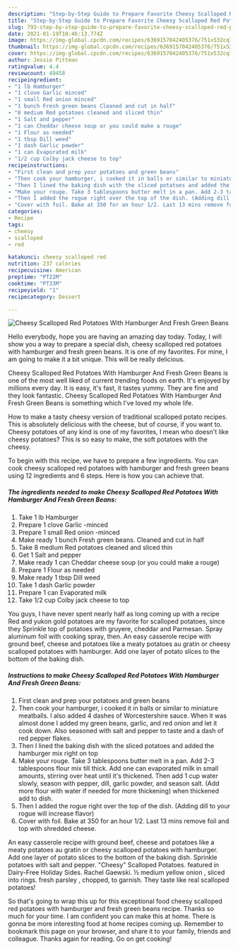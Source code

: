 ```yaml
---
description: "Step-by-Step Guide to Prepare Favorite Cheesy Scalloped Red Potatoes With Hamburger And Fresh Green Beans"
title: "Step-by-Step Guide to Prepare Favorite Cheesy Scalloped Red Potatoes With Hamburger And Fresh Green Beans"
slug: 793-step-by-step-guide-to-prepare-favorite-cheesy-scalloped-red-potatoes-with-hamburger-and-fresh-green-beans
date: 2021-01-19T10:46:13.774Z
image: https://img-global.cpcdn.com/recipes/6369157042405376/751x532cq70/cheesy-scalloped-red-potatoes-with-hamburger-and-fresh-green-beans-recipe-main-photo.jpg
thumbnail: https://img-global.cpcdn.com/recipes/6369157042405376/751x532cq70/cheesy-scalloped-red-potatoes-with-hamburger-and-fresh-green-beans-recipe-main-photo.jpg
cover: https://img-global.cpcdn.com/recipes/6369157042405376/751x532cq70/cheesy-scalloped-red-potatoes-with-hamburger-and-fresh-green-beans-recipe-main-photo.jpg
author: Jessie Pittman
ratingvalue: 4.4
reviewcount: 49458
recipeingredient:
- "1 lb Hamburger"
- "1 clove Garlic minced"
- "1 small Red onion minced"
- "1 bunch Fresh green beans Cleaned and cut in half"
- "8 medium Red potatoes cleaned and sliced thin"
- "1 Salt and pepper"
- "1 can Cheddar cheese soup or you could make a rouge"
- "1 Flour as needed"
- "1 tbsp Dill weed"
- "1 dash Garlic powder"
- "1 can Evaporated milk"
- "1/2 cup Colby jack cheese to top"
recipeinstructions:
- "First clean and prep your potatoes and green beans"
- "Then cook your hamburger, i cooked it in balls or similar to miniature meatballs. I also added 4 dashes of Worcestershire sauce. When it was almost done I added my green beans, garlic, and red onion and let it cook down. Also seasoned with salt and pepper to taste and a dash of red pepper flakes."
- "Then I lined the baking dish with the sliced potatoes and added the hamburger mix right on top"
- "Make your rouge. Take 3 tablespoons butter melt in a pan. Add 2-3 tablespoons flour mix till thick. Add one can evaporated milk in small amounts, stirring over heat until it&#39;s thickened. Then add 1 cup water slowly, season with pepper, dill, garlic powder, and season salt. (Add more flour with water if needed for more thickening) when thickened add to dish."
- "Then I added the rogue right over the top of the dish. (Adding dill to your rogue will increase flavor)"
- "Cover with foil. Bake at 350 for an hour 1/2. Last 13 mins remove foil and top with shredded cheese."
categories:
- Recipe
tags:
- cheesy
- scalloped
- red

katakunci: cheesy scalloped red 
nutrition: 237 calories
recipecuisine: American
preptime: "PT22M"
cooktime: "PT33M"
recipeyield: "1"
recipecategory: Dessert

---
```



![Cheesy Scalloped Red Potatoes With Hamburger And Fresh Green Beans](https://img-global.cpcdn.com/recipes/6369157042405376/751x532cq70/cheesy-scalloped-red-potatoes-with-hamburger-and-fresh-green-beans-recipe-main-photo.jpg)

Hello everybody, hope you are having an amazing day today. Today, I will show you a way to prepare a special dish, cheesy scalloped red potatoes with hamburger and fresh green beans. It is one of my favorites. For mine, I am going to make it a bit unique. This will be really delicious.

Cheesy Scalloped Red Potatoes With Hamburger And Fresh Green Beans is one of the most well liked of current trending foods on earth. It's enjoyed by millions every day. It is easy, it's fast, it tastes yummy. They are fine and they look fantastic. Cheesy Scalloped Red Potatoes With Hamburger And Fresh Green Beans is something which I've loved my whole life.

How to make a tasty cheesy version of traditional scalloped potato recipes. This is absolutely delicious with the cheese, but of course, if you want to. Cheesy potatoes of any kind is one of my favorites, I mean who doesn&#39;t like cheesy potatoes? This is so easy to make, the soft potatoes with the cheesy.


To begin with this recipe, we have to prepare a few ingredients. You can cook cheesy scalloped red potatoes with hamburger and fresh green beans using 12 ingredients and 6 steps. Here is how you can achieve that.

<!--inarticleads1-->

##### The ingredients needed to make Cheesy Scalloped Red Potatoes With Hamburger And Fresh Green Beans:

1. Take 1 lb Hamburger
1. Prepare 1 clove Garlic -minced
1. Prepare 1 small Red onion -minced
1. Make ready 1 bunch Fresh green beans. Cleaned and cut in half
1. Take 8 medium Red potatoes cleaned and sliced thin
1. Get 1 Salt and pepper
1. Make ready 1 can Cheddar cheese soup (or you could make a rouge)
1. Prepare 1 Flour as needed
1. Make ready 1 tbsp Dill weed
1. Take 1 dash Garlic powder
1. Prepare 1 can Evaporated milk
1. Take 1/2 cup Colby jack cheese to top


You guys, I have never spent nearly half as long coming up with a recipe Red and yukon gold potatoes are my favorite for scalloped potatoes, since they Sprinkle top of potatoes with gruyere, cheddar and Parmesan. Spray aluminum foil with cooking spray, then. An easy casserole recipe with ground beef, cheese and potatoes like a meaty potatoes au gratin or cheesy scalloped potatoes with hamburger. Add one layer of potato slices to the bottom of the baking dish. 

<!--inarticleads2-->

##### Instructions to make Cheesy Scalloped Red Potatoes With Hamburger And Fresh Green Beans:

1. First clean and prep your potatoes and green beans
1. Then cook your hamburger, i cooked it in balls or similar to miniature meatballs. I also added 4 dashes of Worcestershire sauce. When it was almost done I added my green beans, garlic, and red onion and let it cook down. Also seasoned with salt and pepper to taste and a dash of red pepper flakes.
1. Then I lined the baking dish with the sliced potatoes and added the hamburger mix right on top
1. Make your rouge. Take 3 tablespoons butter melt in a pan. Add 2-3 tablespoons flour mix till thick. Add one can evaporated milk in small amounts, stirring over heat until it&#39;s thickened. Then add 1 cup water slowly, season with pepper, dill, garlic powder, and season salt. (Add more flour with water if needed for more thickening) when thickened add to dish.
1. Then I added the rogue right over the top of the dish. (Adding dill to your rogue will increase flavor)
1. Cover with foil. Bake at 350 for an hour 1/2. Last 13 mins remove foil and top with shredded cheese.


An easy casserole recipe with ground beef, cheese and potatoes like a meaty potatoes au gratin or cheesy scalloped potatoes with hamburger. Add one layer of potato slices to the bottom of the baking dish. Sprinkle potatoes with salt and pepper. &#34;Cheesy&#34; Scalloped Potatoes. featured in Dairy-Free Holiday Sides. Rachel Gaewski. ½ medium yellow onion , sliced into rings. fresh parsley , chopped, to garnish. They taste like real scalloped potatoes! 

So that's going to wrap this up for this exceptional food cheesy scalloped red potatoes with hamburger and fresh green beans recipe. Thanks so much for your time. I am confident you can make this at home. There is gonna be more interesting food at home recipes coming up. Remember to bookmark this page on your browser, and share it to your family, friends and colleague. Thanks again for reading. Go on get cooking!

